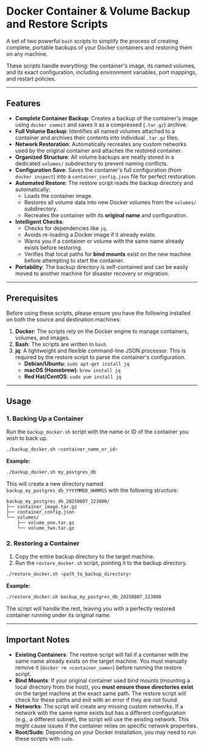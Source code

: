 # Docker Container & Volume Backup and Restore Scripts

A set of two powerful `bash` scripts to simplify the process of creating complete, portable backups of your Docker containers and restoring them on any machine.

These scripts handle everything: the container's image, its named volumes, and its exact configuration, including environment variables, port mappings, and restart policies.

---

## Features

-   **Complete Container Backup**: Creates a backup of the container's image using `docker commit` and saves it as a compressed (`.tar.gz`) archive.
-   **Full Volume Backup**: Identifies all named volumes attached to a container and archives their contents into individual `.tar.gz` files.
-   **Network Restoration**: Automatically recreates any custom networks used by the original container and attaches the restored container.
-   **Organized Structure**: All volume backups are neatly stored in a dedicated `volumes/` subdirectory to prevent naming conflicts.
-   **Configuration Save**: Saves the container's full configuration (from `docker inspect`) into a `container_config.json` file for perfect restoration.
-   **Automated Restore**: The restore script reads the backup directory and automatically:
    -   Loads the container image.
    -   Restores all volume data into new Docker volumes from the `volumes/` subdirectory.
    -   Recreates the container with its **original name** and configuration.
-   **Intelligent Checks**:
    -   Checks for dependencies like `jq`.
    -   Avoids re-loading a Docker image if it already exists.
    -   Warns you if a container or volume with the same name already exists before restoring.
    -   Verifies that local paths for **bind mounts** exist on the new machine before attempting to start the container.
-   **Portability**: The backup directory is self-contained and can be easily moved to another machine for disaster recovery or migration.

---

## Prerequisites

Before using these scripts, please ensure you have the following installed on both the source and destination machines:

1.  **Docker**: The scripts rely on the Docker engine to manage containers, volumes, and images.
2.  **Bash**: The scripts are written in `bash`.
3.  **jq**: A lightweight and flexible command-line JSON processor. This is required by the restore script to parse the container's configuration.
    -   **Debian/Ubuntu**: `sudo apt-get install jq`
    -   **macOS (Homebrew)**: `brew install jq`
    -   **Red Hat/CentOS**: `sudo yum install jq`

---

## Usage

### 1\. Backing Up a Container

Run the `backup_docker.sh` script with the name or ID of the container you wish to back up.

```bash
./backup_docker.sh <container_name_or_id>
```

**Example:**

```bash
./backup_docker.sh my_postgres_db
```

This will create a new directory named `backup_my_postgres_db_YYYYMMDD_HHMMSS` with the following structure:

```
backup_my_postgres_db_20250807_223000/
├── container_image.tar.gz
├── container_config.json
└── volumes/
    ├── volume_one.tar.gz
    └── volume_two.tar.gz
```

### 2\. Restoring a Container

1.  Copy the entire backup directory to the target machine.
2.  Run the `restore_docker.sh` script, pointing it to the backup directory.

<!-- end list -->

```bash
./restore_docker.sh <path_to_backup_directory>
```

**Example:**

```bash
./restore_docker.sh backup_my_postgres_db_20250807_223000
```

The script will handle the rest, leaving you with a perfectly restored container running under its original name.

-----

## Important Notes

  - **Existing Containers**: The restore script will fail if a container with the same name already exists on the target machine. You must manually remove it (`docker rm <container_name>`) before running the restore script.
  - **Bind Mounts**: If your original container used bind mounts (mounting a local directory from the host), you **must ensure those directories exist** on the target machine at the exact same path. The restore script will check for these paths and exit with an error if they are not found.
  - **Networks**: The script will create any missing custom networks. If a network with the same name exists but has a different configuration (e.g., a different subnet), the script will use the existing network. This might cause issues if the container relies on specific network properties.
  - **Root/Sudo**: Depending on your Docker installation, you may need to run these scripts with `sudo`.

<!-- end list -->
